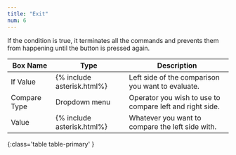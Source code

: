 ```yaml
---
title: "Exit"
num: 6
---
```


If the condition is true, it terminates all the commands and prevents them from happening until the button is pressed again.

| Box Name | Type | Description | 
|-------|--------|--------|
| If Value | {% include asterisk.html%}	 | Left side of the comparison you want to evaluate. |
|Compare Type |	Dropdown menu |	Operator you wish to use to compare left and right side.
| Value |	{% include asterisk.html%}|	Whatever you want to compare the left side with.
{:class='table table-primary' }







